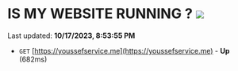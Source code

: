 # IS MY WEBSITE RUNNING ? [![](https://img.shields.io/static/v1?label=Sponsor&message=%E2%9D%A4&logo=GitHub&color=%23fe8e86)](https://github.com/sponsors/<username>)

Last updated: **10/17/2023, 8:53:55 PM**

- `GET` [https://youssefservice.me](https://youssefservice.me) - **Up** (682ms)
